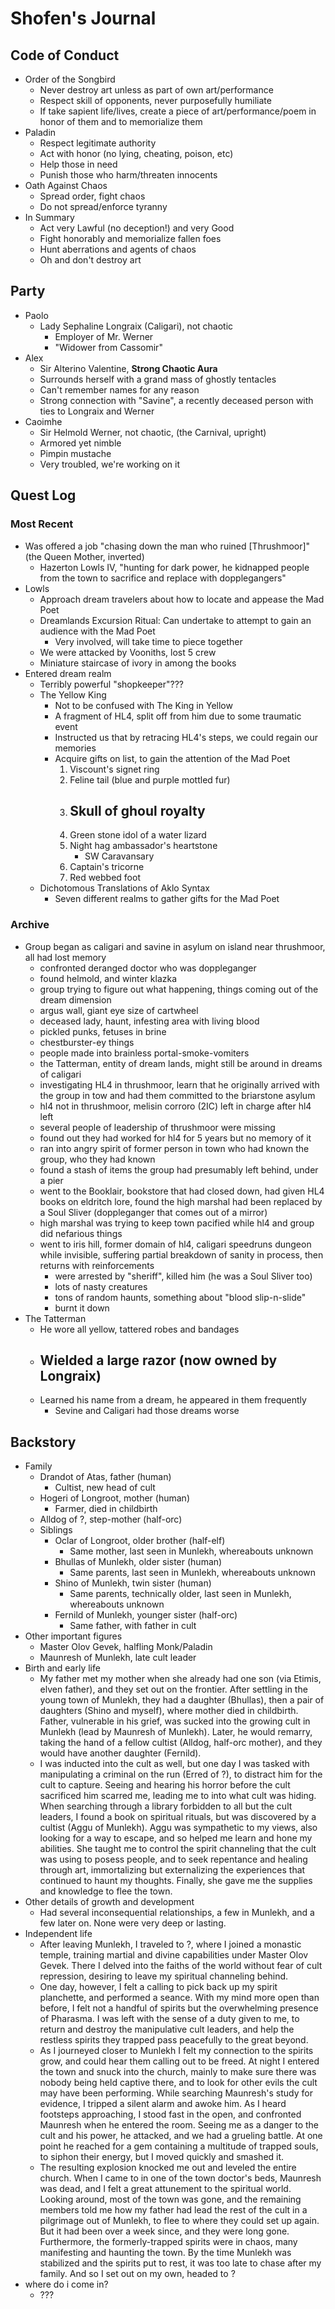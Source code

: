 # Shofen's Journal
## Code of Conduct
- Order of the Songbird
    - Never destroy art unless as part of own art/performance
    - Respect skill of opponents, never purposefully humiliate
    - If take sapient life/lives, create a piece of art/performance/poem in honor of them and to memorialize them
- Paladin
    - Respect legitimate authority
    - Act with honor (no lying, cheating, poison, etc)
    - Help those in need
    - Punish those who harm/threaten innocents
- Oath Against Chaos
    - Spread order, fight chaos
    - Do not spread/enforce tyranny
- In Summary
    - Act very Lawful (no deception!) and very Good
    - Fight honorably and memorialize fallen foes
    - Hunt aberrations and agents of chaos
    - Oh and don't destroy art

## Party
- Paolo
    - Lady Sephaline Longraix (Caligari), not chaotic
        - Employer of Mr. Werner
        - "Widower from Cassomir"
- Alex
    - Sir Alterino Valentine, **Strong Chaotic Aura**
    - Surrounds herself with a grand mass of ghostly tentacles
    - Can't remember names for any reason
    - Strong connection with "Savine", a recently deceased person with ties to Longraix and Werner
- Caoimhe
    - Sir Helmold Werner, not chaotic, (the Carnival, upright)
    - Armored yet nimble
    - Pimpin mustache
    - Very troubled, we're working on it

## Quest Log
### Most Recent
- Was offered a job "chasing down the man who ruined [Thrushmoor]" (the Queen Mother, inverted)
    - Hazerton Lowls IV, "hunting for dark power, he kidnapped people from the town to sacrifice and replace with dopplegangers"
- Lowls
    - Approach dream travelers about how to locate and appease the Mad Poet
    - Dreamlands Excursion Ritual: Can undertake to attempt to gain an audience with the Mad Poet
        - Very involved, will take time to piece together
    - We were attacked by Vooniths, lost 5 crew
    - Miniature staircase of ivory in among the books
- Entered dream realm
    - Terribly powerful "shopkeeper"???
    - The Yellow King
        - Not to be confused with The King in Yellow
        - A fragment of HL4, split off from him due to some traumatic event
        - Instructed us that by retracing HL4's steps, we could regain our memories
        - Acquire gifts on list, to gain the attention of the Mad Poet
            1. Viscount's signet ring
            2. Feline tail (blue and purple mottled fur)
            3. Skull of ghoul royalty
                - 
            4. Green stone idol of a water lizard
            5. Night hag ambassador's heartstone
                - SW Caravansary
            6. Captain's tricorne
            7. Red webbed foot
    - Dichotomous Translations of Aklo Syntax
        - Seven different realms to gather gifts for the Mad Poet

### Archive
- Group began as caligari and savine in asylum on island near thrushmoor, all had lost memory
    - confronted deranged doctor who was doppleganger
    - found helmold, and winter klazka
    - group trying to figure out what happening, things coming out of the dream dimension
    - argus wall, giant eye size of cartwheel
    - deceased lady, haunt, infesting area with living blood
    - pickled punks, fetuses in brine
    - chestburster-ey things
    - people made into brainless portal-smoke-vomiters
    - the Tatterman, entity of dream lands, might still be around in dreams of caligari
    - investigating HL4 in thrushmoor, learn that he originally arrived with the group in tow and had them committed to the briarstone asylum
    - hl4 not in thrushmoor, melisin corroro (2IC) left in charge after hl4 left
    - several people of leadership of thrushmoor were missing
    - found out they had worked for hl4 for 5 years but no memory of it
    - ran into angry spirit of former person in town who had known the group, who they had known
    - found a stash of items the group had presumably left behind, under a pier
    - went to the Booklair, bookstore that had closed down, had given HL4 books on eldritch lore, found the high marshal had been replaced by a Soul Sliver (doppleganger that comes out of a mirror)
    - high marshal was trying to keep town pacified while hl4 and group did nefarious things
    - went to iris hill, former domain of hl4, caligari speedruns dungeon while invisible, suffering partial breakdown of sanity in process, then returns with reinforcements
        - were arrested by "sheriff", killed him (he was a Soul Sliver too)
        - lots of nasty creatures
        - tons of random haunts, something about "blood slip-n-slide"
        - burnt it down
- The Tatterman
    - He wore all yellow, tattered robes and bandages
    - Wielded a large razor (now owned by Longraix)
        - 
    - Learned his name from a dream, he appeared in them frequently
        - Sevine and Caligari had those dreams worse

## Backstory
- Family
    - Drandot of Atas, father (human)
        - Cultist, new head of cult
    - Hogeri of Longroot, mother (human)
        - Farmer, died in childbirth
    - Alldog of ?, step-mother (half-orc)
    - Siblings
        - Oclar of Longroot, older brother (half-elf)
            - Same mother, last seen in Munlekh, whereabouts unknown
        - Bhullas of Munlekh, older sister (human)
            - Same parents, last seen in Munlekh, whereabouts unknown
        - Shino of Munlekh, twin sister (human)
            - Same parents, technically older, last seen in Munlekh, whereabouts unknown
        - Fernild of Munlekh, younger sister (half-orc)
            - Same father, with father in cult
- Other important figures
    - Master Olov Gevek, halfling Monk/Paladin
    - Maunresh of Munlekh, late cult leader
- Birth and early life
    - My father met my mother when she already had one son (via Etimis, elven father), and they set out on the frontier. After settling in the young town of Munlekh, they had a daughter (Bhullas), then a pair of daughters (Shino and myself), where mother died in childbirth. Father, vulnerable in his grief, was sucked into the growing cult in Munlekh (lead by Maunresh of Munlekh). Later, he would remarry, taking the hand of a fellow cultist (Alldog, half-orc mother), and they would have another daughter (Fernild).
    - I was inducted into the cult as well, but one day I was tasked with manipulating a criminal on the run (Erred of ?), to distract him for the cult to capture. Seeing and hearing his horror before the cult sacrificed him scarred me, leading me to into what cult was hiding. When searching through a library forbidden to all but the cult leaders, I found a book on spiritual rituals, but was discovered by a cultist (Aggu of Munlekh). Aggu was sympathetic to my views, also looking for a way to escape, and so helped me learn and hone my abilities. She taught me to control the spirit channeling that the cult was using to posess people, and to seek repentance and healing through art, immortalizing but externalizing the experiences that continued to haunt my thoughts. Finally, she gave me the supplies and knowledge to flee the town.
- Other details of growth and development
    - Had several inconsequential relationships, a few in Munlekh, and a few later on. None were very deep or lasting.
- Independent life
    - After leaving Munlekh, I traveled to ?, where I joined a monastic temple, training martial and divine capabilities under Master Olov Gevek. There I delved into the faiths of the world without fear of cult repression, desiring to leave my spiritual channeling behind.
    - One day, however, I felt a calling to pick back up my spirit planchette, and performed a seance. With my mind more open than before, I felt not a handful of spirits but the overwhelming presence of Pharasma. I was left with the sense of a duty given to me, to return and destroy the manipulative cult leaders, and help the restless spirits they trapped pass peacefully to the great beyond.
    - As I journeyed closer to Munlekh I felt my connection to the spirits grow, and could hear them calling out to be freed. At night I entered the town and snuck into the church, mainly to make sure there was nobody being held captive there, and to look for other evils the cult may have been performing. While searching Maunresh's study for evidence, I tripped a silent alarm and awoke him. As I heard footsteps approaching, I stood fast in the open, and confronted Maunresh when he entered the room. Seeing me as a danger to the cult and his power, he attacked, and we had a grueling battle. At one point he reached for a gem containing a multitude of trapped souls, to siphon their energy, but I moved quickly and smashed it.
    - The resulting explosion knocked me out and leveled the entire church. When I came to in one of the town doctor's beds, Maunresh was dead, and I felt a great attunement to the spiritual world. Looking around, most of the town was gone, and the remaining members told me how my father had lead the rest of the cult in a pilgrimage out of Munlekh, to flee to where they could set up again. But it had been over a week since, and they were long gone. Furthermore, the formerly-trapped spirits were in chaos, many manifesting and haunting the town. By the time Munlekh was stabilized and the spirits put to rest, it was too late to chase after my family. And so I set out on my own, headed to ?
- where do i come in?
    - ???
